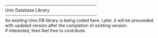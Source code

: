 -----------------------------------------------<br>
Unix Database Library <br>
----------------------------------------------- <br>
An existing Unix DB library is being coded here. Later, it will be proceeded with updated version after the completion of existing version. <br>
If interested, then feel free to contribute. <br>
~~~~~~~~~~~~~~~~~~~~~~~~~~~~~~~~~~~~~~~~~~ <br>

